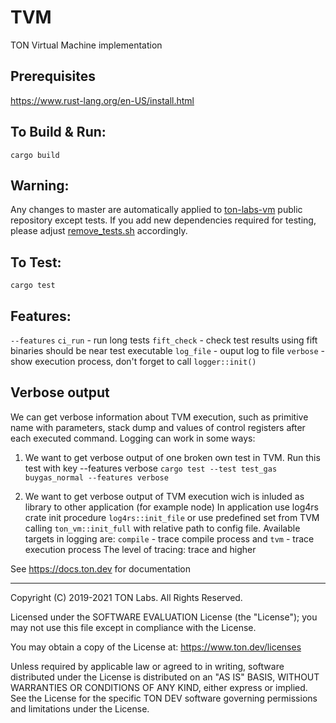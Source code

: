 # TVM
TON Virtual Machine implementation

## Prerequisites

https://www.rust-lang.org/en-US/install.html

## To Build & Run:

```
cargo build
```
## Warning:
Any changes to master are automatically applied to [ton-labs-vm](https://github.com/tonlabs/ton-labs-vm/) public repository except tests. If you add new dependencies required for testing, please adjust [remove_tests.sh](https://github.com/tonlabs/ton-labs-vm/blob/master/remove_tests.sh) accordingly.

## To Test:
```
cargo test
```
## Features:
`--features`
`ci_run` - run long tests
`fift_check` - check test results using fift binaries should be near test executable
`log_file` - ouput log to file
`verbose` - show execution process, don't forget to call `logger::init()`

## Verbose output
We can get verbose information about TVM execution, such as primitive name with parameters, stack dump and values of control registers after each executed command.
Logging can work in some ways:
1. We want to get verbose output of one broken own test in TVM. Run this test with key --features verbose
`cargo test --test test_gas buygas_normal --features verbose`

2. We want to get verbose output of TVM execution wich is inluded as library to other application (for example node)
In application use log4rs crate init procedure `log4rs::init_file` or use predefined set from TVM calling `ton_vm::init_full` with relative path to config file.
Available targets in logging are: `compile` - trace compile process and `tvm` - trace execution process
The level of tracing: trace and higher

See https://docs.ton.dev for documentation

---
Copyright (C) 2019-2021 TON Labs. All Rights Reserved.

Licensed under the SOFTWARE EVALUATION License (the "License"); you may not use
this file except in compliance with the License.

You may obtain a copy of the
License at: https://www.ton.dev/licenses

Unless required by applicable law or agreed to in writing, software
distributed under the License is distributed on an "AS IS" BASIS,
WITHOUT WARRANTIES OR CONDITIONS OF ANY KIND, either express or implied.
See the License for the specific TON DEV software governing permissions and
limitations under the License.

